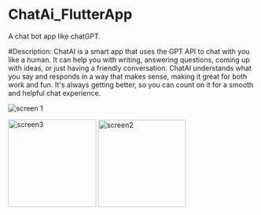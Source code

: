 # ChatAi_FlutterApp
A chat bot app like chatGPT.

#Description:
ChatAI is a smart app that uses the GPT API to chat with you like a human. It can help you with writing, answering questions, coming up with ideas, or just having a friendly conversation. ChatAI understands what you say and responds in a way that makes sense, making it great for both work and fun. It's always getting better, so you can count on it for a smooth and helpful chat experience.

![screen 1](https://github.com/DawerRaza/ChatAi_FlutterApp/assets/94078682/56b99046-ca9b-43fa-81a7-86833e4c103f)


<img width="179" alt="screen3" src="https://github.com/DawerRaza/ChatAi_FlutterApp/assets/94078682/936cc65e-26d4-43dc-93ab-0d73ce61dc83">
<img width="178" alt="screen2" src="https://github.com/DawerRaza/ChatAi_FlutterApp/assets/94078682/1680146f-edec-45ab-990b-2e185448027a">
